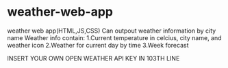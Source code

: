 # weather-web-app
weather web app(HTML,JS,CSS)
Can outpout weather information by city name
Weather info contain:
1.Current temperature in celcius, city name, and weather icon
2.Weather for current day by time
3.Week forecast

INSERT YOUR OWN OPEN WEATHER API KEY IN 103TH LINE
